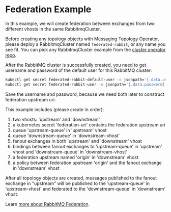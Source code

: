 # Federation Example

In this example, we will create federation between exchanges from two different vhosts in the same RabbitmqCluster.

Before creating any topology objects with Messaging Topology Operator, please deploy a RabbitmqCluster named `federated-rabbit`, or any name you see fit.
You can pick any RabbitmqCluster example from the [cluster operator repo](https://github.com/rabbitmq/cluster-operator/blob/main/docs/examples).

After the RabbitMQ cluster is successfully created, you need to get username and password of the default user for this RabbitMQ cluster:

```bash
kubectl get secret federated-rabbit-default-user -o jsonpath='{.data.username}' | base64 --decode
kubectl get secret federated-rabbit-user -o jsonpath='{.data.password}' | base64 --decode
```
Save the username and password, because we need both later to construct federation upstream uri.

This example includes (please create in order): 

1. two vhosts: 'upstream' and 'downstream'
1. a kubernetes secret 'federation-uri' contains the federation upstream uri
1. queue 'upstream-queue' in 'upstream' vhost
1. queue 'downstream-queue' in 'downstream-vhost'
1. fanout exchanges in both 'upstream' and 'downstream' vhost
1. bindings between fanout exchanges to 'upstream-queue' in 'upstream' vhost and 'downstream-queue' in 'downstream-vhost'
1. a federation upstream named 'origin' in 'downstream' vhost
1. a policy between federation upstream 'origin' and the fanout exchange in 'downstream' vhost

After all topology objects are created, messages published to the fanout exchange in "upstream" will be published to the
'upstream-queue' in 'upstream-vhost' and federated to the 'downstream-queue' in 'downstream' vhost.

Learn [more about RabbitMQ Federation](https://www.rabbitmq.com/federation.html).
